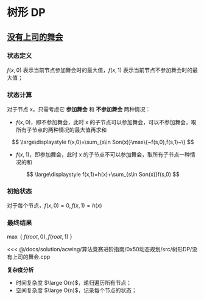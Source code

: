 # 树形 DP

## [没有上司的舞会](https://www.acwing.com/problem/content/287/)

### 状态定义

$f(x,0)$ 表示当前节点参加舞会时的最大值，$f(x,1)$ 表示当前节点不参加舞会时的最大值；

### 状态计算

对于节点 x，只需考虑它 **参加舞会** 和 **不参加舞会** 两种情况：

- $f(x,0)$，即不参加舞会，此时 x 的子节点可以参加舞会，可以不参加舞会，取所有子节点的两种情况的最大值再求和

$$
\large\displaystyle f(x,0)=\sum_{s\in Son(x)}\max\{~f(s,0),f(s,1)~\}
$$

- $f(x,1)$，即参加舞会，此时 x 的子节点不可以参加舞会，取所有子节点一种情况的和

$$
\large\displaystyle f(x,1)=h(x)+\sum_{s\in Son(x)}f(s,0)
$$

### 初始状态

对于每个节点，$f(x,0)=0, f(x,1)=h(x)$

### 最终结果

$\max~\{~f(root,0),f(root,1)~\}$

<<< @/docs/solution/acwing/算法竞赛进阶指南/0x50动态规划/src/树形DP/没有上司的舞会.cpp

**复杂度分析**

- 时间复杂度 $\large O(n)$，递归遍历所有节点；
- 空间复杂度 $\large O(n)$，记录每个节点的状态；
